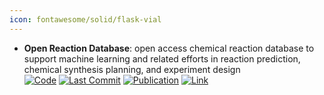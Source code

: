 ```yaml
---
icon: fontawesome/solid/flask-vial
---
```


- **Open Reaction Database**: open access chemical reaction database to support machine learning and related efforts in reaction prediction, chemical synthesis planning, and experiment design  
		[![Code](https://img.shields.io/github/stars/open-reaction-database/ord-schema?style=for-the-badge&logo=github)](https://github.com/open-reaction-database/ord-schema) [![Last Commit](https://img.shields.io/github/last-commit/open-reaction-database/ord-schema?style=for-the-badge&logo=github)](https://github.com/open-reaction-database/ord-schema) [![Publication](https://img.shields.io/badge/Publication-Citations:161-blue?style=for-the-badge&logo=bookstack)](https://doi.org/10.1021/jacs.1c09820) [![Link](https://img.shields.io/badge/Link-online-brightgreen?style=for-the-badge&logo=cachet&logoColor=65FF8F)](https://docs.open-reaction-database.org/en/latest/) 
